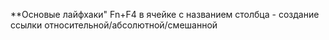 **Основые лайфхаки"
Fn+F4 в ячейке с названием столбца - создание ссылки относительной/абсолютной/смешанной